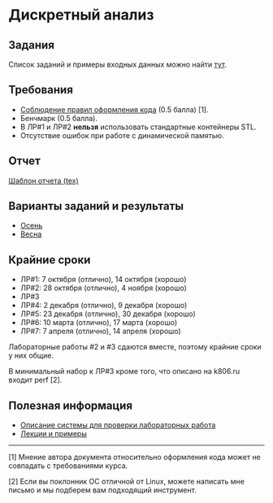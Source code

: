 # Дискретный анализ

## Задания
Список заданий и примеры входных данных можно найти [тут](http://k806.ru/dalabs/?dasub).

## Требования
- [Соблюдение правил оформления кода](HOW-TO-CODE.md) (0.5 балла) [1].
- Бенчмарк (0.5 балла).
- В ЛР#1 и ЛР#2 **нельзя** использовать стандартные контейнеры STL.
- Отсутствие ошибок при работе с динамической памятью.

## Отчет
[Шаблон отчета (tex)](templates/da-report-template-2016.tex)

## Варианты заданий и результаты
* [Осень](2017/AUTUMN.md)
* [Весна](2017/SPRING.md)

## Крайние сроки
* ЛР#1: 7 октября (отлично), 14 октября (хорошо)
* ЛР#2: 28 октября (отлично), 4 ноября (хорошо)
* ЛР#3
* ЛР#4: 2 декабря (отлично), 9 декабря (хорошо)
* ЛР#5: 23 декабря (отлично), 30 декабря (хорошо)
* ЛР#6: 10 марта (отлично), 17 марта (хорошо)
* ЛР#7: 7 апреля (отлично), 14 апреля (хорошо)

Лабораторные работы #2 и #3 сдаются вместе, поэтому крайние сроки у них общие.

В минимальный набор к ЛР#3 кроме того, что описано на k806.ru входит perf [2].

## Полезная информация
- [Описание системы для проверки лабораторных работа](http://k806.ru/labchecker)
- [Лекции и примеры](https://bitbucket.org/nkmakarov/da4students/src)

---
[1] Мнение автора документа относительно оформления кода может не совпадать с требованиями курса.

[2] Если вы поклонник ОС отличной от Linux, можете написать мне письмо и мы подберем вам подходящий инструмент.
